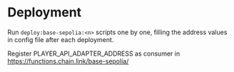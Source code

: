 # Deployment

Run `deploy:base-sepolia:<n>` scripts one by one, filling the address values in config file after each deployment.

Register PLAYER_API_ADAPTER_ADDRESS as consumer in https://functions.chain.link/base-sepolia/<subscription-id>
